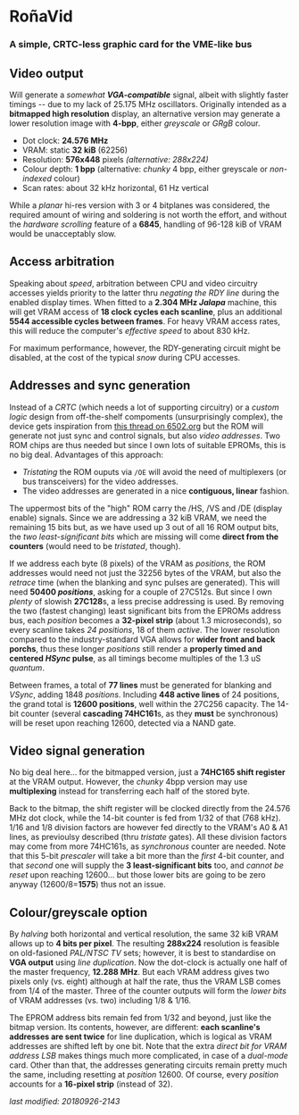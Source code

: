 # RoñaVid

### A simple, CRTC-less graphic card for the VME-like bus

## Video output

Will generate a *somewhat **VGA-compatible*** signal, albeit with slightly faster
timings -- due to my lack of 25.175 MHz oscillators. Originally intended as a
**bitmapped high resolution** display, an alternative version may generate a lower
resolution image with **4-bpp**, either *greyscale* or *GRgB* colour.

- Dot clock: **24.576 MHz**  
- VRAM: static **32 kiB** (62256)
- Resolution: **576x448** pixels *(alternative: 288x224)*
- Colour depth: **1 bpp** (alternative: *chunky* 4 bpp, either greyscale
or *non-indexed* colour)
- Scan rates: about 32 kHz horizontal, 61 Hz vertical

While a *planar* hi-res version with 3 or 4 bitplanes was considered, the required
amount of wiring and soldering is not worth the effort, and without the *hardware
scrolling* feature of a **6845**, handling of 96-128 kiB of VRAM would be
unacceptably slow.

## Access arbitration

Speaking about *speed*, arbitration between CPU and video circuitry accesses yields
priority to the latter thru *negating the RDY line* during the enabled display times.
When fitted to a **2.304 MHz *Jalapa*** machine, this will get VRAM access of
**18 clock cycles each scanline**, plus an additional **5544 accessible cycles between
frames**. For heavy VRAM access rates, this will reduce the computer's *effective
speed* to about 830 kHz.

For maximum performance, however, the RDY-generating circuit might be disabled, at the
cost of the typical *snow* during CPU accesses.

## Addresses and sync generation

Instead of a *CRTC* (which needs a lot of supporting circuitry) or a *custom logic*
design from off-the-shelf compoments (unsurprisingly complex), the device gets
inspiration from
[this thread on 6502.org](http://forum.6502.org/viewtopic.php?f=4&t=4986)
but the ROM will generate not just sync and control signals, but also *video
addresses*. Two ROM chips are thus needed but since I own lots of suitable EPROMs,
this is no big deal. Advantages of this approach:

- *Tristating* the ROM ouputs via `/OE` will avoid the need of multiplexers (or bus
transceivers) for the video addresses.
- The video addresses are generated in a nice **contiguous, linear** fashion.

The uppermost bits of the "high" ROM carry the /HS, /VS and /DE (display enable)
signals. Since we are addressing a 32 kiB VRAM, we need the remaining 15 bits but,
as we have used up 3 out of all 16 ROM output bits, the *two least-significant bits*
which are missing will come **direct from the counters** (would need to be
*tristated*, though).

If we address each byte (8 pixels) of the VRAM as *positions*, the ROM addresses would
need not just the 32256 bytes of the VRAM, but also the *retrace* time (when the
blanking and sync pulses are generated). This will need **50400 *positions***, asking
for a couple of 27C512s. But since I own *plenty* of slowish **27C128**s, a less
precise addressing is used. By removing the two (fastest changing) least
significant bits from the EPROMs address bus, each *position* becomes a
**32-pixel strip** (about 1.3 microseconds), so every scanline takes *24 positions*, 18 
of them *active*. The lower resolution compared to the industry-standard VGA allows
for **wider front and back porchs**, thus these longer *positions* still render a
**properly timed and centered *HSync* pulse**, as all timings become multiples of the
1.3 uS *quantum*.

Between frames, a total of **77 lines** must be generated for blanking and *VSync*,
adding 1848 *positions*. Including **448 active lines** of 24 positions, the grand
total is **12600 positions**, well within the 27C256 capacity. The 14-bit counter
(several **cascading 74HC161**s, as they **must** be synchronous) will be reset
upon reaching 12600, detected via a NAND gate.

## Video signal generation

No big deal here... for the bitmapped version, just a **74HC165 shift register** at
the VRAM output. However, the *chunky* 4bpp version may use **multiplexing** instead
for transferring each half of the stored byte.

Back to the bitmap, the shift register will be clocked directly from the 24.576 MHz
dot clock, while the 14-bit counter is fed from 1/32 of that (768 kHz). 1/16 and 1/8
division factors are however fed directly to the VRAM's A0 & A1 lines, as previoulsy
described (thru *tristate* gates). All these division factors may come from more
74HC161s, as *synchronous* counter are needed. Note that this 5-bit *prescaler* will
take a bit more than the *first* 4-bit counter, and that *second* one will supply the
**3 least-significant bits** too, and *cannot be reset* upon reaching 12600... but those
lower bits are going to be zero anyway (12600/8=**1575**) thus not an issue.

## Colour/greyscale option

By *halving* both horizontal and vertical resolution, the same 32 kiB VRAM allows
up to **4 bits per pixel**. The resulting **288x224** resolution is feasible on
old-fasioned *PAL/NTSC TV* sets; however, it is best to standardise on **VGA output**
using *line duplication*. Now the dot-clock is actually one half of the master
frequency, **12.288 MHz**. But each VRAM address gives two pixels only (vs. eight)
although at half the rate, thus the VRAM LSB comes from 1/4 of the master. Three of
the counter outputs will form the *lower bits* of VRAM addresses (vs. two)
including 1/8 & 1/16.

The EPROM address bits remain fed from 1/32 and beyond, just like the bitmap version.
Its contents, however, are different: **each scanline's addresses are sent twice** for
line duplication, which is logical as VRAM addresses are shifted left by one bit. Note
that the extra *direct bit for VRAM address LSB* makes things much more complicated,
in case of a *dual-mode* card. Other than that, the addresses generating circuits
remain pretty much the same, including resetting at *position* 12600. Of course,
every *position* accounts for a **16-pixel strip** (instead of 32).  

*last modified: 20180926-2143*
